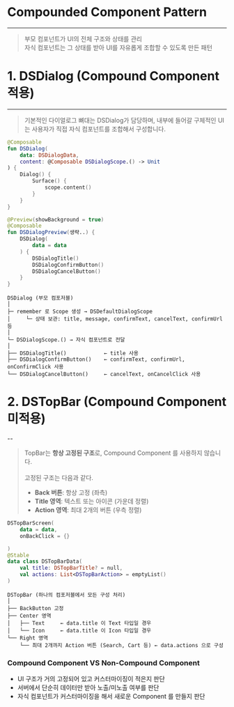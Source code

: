 Compounded Component Pattern
==
----
> 부모 컴포넌트가 UI의 전체 구조와 상태를 관리  
> 자식 컴포넌트는 그 상태를 받아 UI를 자유롭게 조합할 수 있도록 만든 패턴


# 1. DSDialog (Compound Component 적용)
----
> 기본적인 다이얼로그 뼈대는 DSDialog가 담당하며, 내부에 들어갈 구체적인 UI는 사용자가 직접 자식 컴포넌트를 조합해서 구성합니다.

```kotlin
@Composable
fun DSDialog(
    data: DSDialogData,
    content: @Composable DSDialogScope.() -> Unit
) {
    Dialog() {
        Surface() {
            scope.content()
        }
    }
}

@Preview(showBackground = true)
@Composable
fun DSDialogPreview(생략..) {
    DSDialog(
        data = data
    ) {
        DSDialogTitle()
        DSDialogConfirmButton()
        DSDialogCancelButton()
    }
}
```
```text
DSDialog (부모 컴포저블)
│
├─ remember 로 Scope 생성 → DSDefaultDialogScope
│     └─ 상태 보관: title, message, confirmText, cancelText, confirmUrl 등
│
└─ DSDialogScope.() → 자식 컴포넌트로 전달
│
├── DSDialogTitle()            ← title 사용
├── DSDialogConfirmButton()    ← confirmText, confirmUrl, onConfirmClick 사용
└── DSDialogCancelButton()     ← cancelText, onCancelClick 사용
```

# 2. DSTopBar (Compound Component 미적용)
--
> TopBar는 **항상 고정된 구조**로, Compound Component 를 사용하지 않습니다. </br> </br>
> 고정된 구조는 다음과 같다.  </br>
> - **Back 버튼**: 항상 고정 (좌측)  </br>
> - **Title 영역**: 텍스트 또는 아이콘 (가운데 정렬) </br>
> - **Action 영역**: 최대 2개의 버튼 (우측 정렬) </br>

```kotlin
DSTopBarScreen(
    data = data,
    onBackClick = {}

)
@Stable
data class DSTopBarData(
    val title: DSTopBarTitle? = null,
    val actions: List<DSTopBarAction> = emptyList()
)
```
```text
DSTopBar (하나의 컴포저블에서 모든 구성 처리)
│
├── BackButton 고정
├── Center 영역
│   ├── Text     ← data.title 이 Text 타입일 경우
│   └── Icon     ← data.title 이 Icon 타입일 경우
└── Right 영역
    └── 최대 2개까지 Action 버튼 (Search, Cart 등) ← data.actions 으로 구성
```


### Compound Component VS Non-Compound Component
- UI 구조가 거의 고정되어 있고 커스터마이징이 적은지 판단
- 서버에서 단순히 데이터만 받아 노출/미노출 여부를 판단
- 자식 컴포넌트가 커스터마이징을 해서 새로운 Component 를 만들지 판단 

